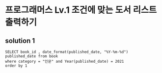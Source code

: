 # 프로그래머스 Lv.1 조건에 맞는 도서 리스트 출력하기

## solution 1 

```mysql
SELECT book_id , date_format(published_date, "%Y-%m-%d") published_date from book
where category = "인문" and Year(published_date) = 2021
order by 1
```